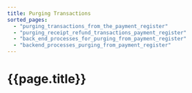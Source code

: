 ```yaml
---
title: Purging Transactions
sorted_pages:
  - "purging_transactions_from_the_payment_register"
  - "purging_receipt_refund_transactions_payment_register"
  - "back_end_processes_for_purging_from_payment_register"
  - "backend_processes_purging_from_payment_register"
---
```

# {{page.title}}
